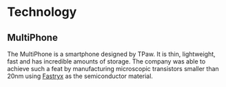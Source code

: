 # Technology

## MultiPhone

The MultiPhone is a smartphone designed by TPaw. It is thin, lightweight, fast and has incredible amounts of storage. The company was able to achieve such a feat by manufacturing microscopic transistors smaller than 20nm using [Fastryx](../world/fastryx.md) as the semiconductor material.
